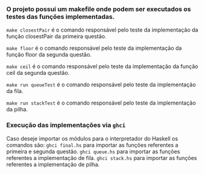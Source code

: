 ### O projeto possui um makefile onde podem ser executados os testes das funções implementadas.


`make closestPair` é o comando responsável pelo teste da implementação da função closestPair da primeira questão.

`make floor` é o comando responsável pelo teste da implementação da função floor da segunda questão.

`make ceil` é o comando responsável pelo teste da implementação da função ceil da segunda questão.

`make run queueTest` é o comando responsável pelo teste da implementação da fila.

`make run stackTest` é o comando responsável pelo teste da implementação da pilha.

### Execução das implementações via `ghci`

Caso deseje importar os módulos para o interpretador do Haskell os comandos são:
`ghci final.hs` para importar as funções referentes a primeira e segunda questão.
`ghci queue.hs` para importar as funções referentes a implementação de fila.
`ghci stack.hs` para importar as funções referentes a implementação de pilha.
